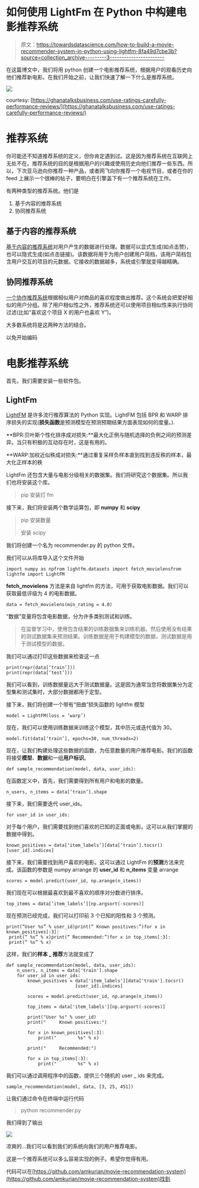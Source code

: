 # 如何使用 LightFm 在 Python 中构建电影推荐系统

> 原文：<https://towardsdatascience.com/how-to-build-a-movie-recommender-system-in-python-using-lightfm-8fa49d7cbe3b?source=collection_archive---------3----------------------->

在这篇博文中，我们将用 python 创建一个电影推荐系统，根据用户的观看历史向他们推荐新电影。在我们开始之前，让我们快速了解一下什么是推荐系统。

![](img/7b0371798f86fe1b3c18a2822872819e.png)

courtesy: [https://ghanatalksbusiness.com/use-ratings-carefully-performance-reviews/](https://ghanatalksbusiness.com/use-ratings-carefully-performance-reviews/)

# 推荐系统

你可能还不知道推荐系统的定义，但你肯定遇到过。这是因为推荐系统在互联网上无处不在。推荐系统的目的是根据用户的兴趣或使用历史向他们推荐一些东西。所以，下次亚马逊向你推荐一种产品，或者网飞向你推荐一个电视节目，或者在你的 feed 上展示一个很棒的帖子，要明白在引擎盖下有一个推荐系统在工作。

有两种类型的推荐系统。他们是

1.  基于内容的推荐系统
2.  协同推荐系统

## 基于内容的推荐系统

[基于内容的推荐系统](https://www.analyticsvidhya.com/blog/2015/08/beginners-guide-learn-content-based-recommender-systems/)对用户产生的数据进行处理。数据可以显式生成(如点击赞)，也可以隐式生成(如点击链接)。该数据将用于为用户创建用户简档，该用户简档包含用户交互的项目的元数据。它接收的数据越多，系统或引擎就变得越精确。

## 协同推荐系统

[一个协作推荐系统](/collaborative-filtering-based-recommendation-systems-exemplified-ecbffe1c20b1)根据相似用户对商品的喜欢程度做出推荐。这个系统会把爱好相似的用户分组。除了用户相似性之外，推荐系统还可以使用项目相似性来执行协同过滤(比如“喜欢这个项目 X 的用户也喜欢 Y”)。

大多数系统将是这两种方法的结合。

以免开始编码

# 电影推荐系统

首先，我们需要安装一些软件包。

## LightFm

[LightFM](https://github.com/lyst/lightfm/tree/master/lightfm) 是许多流行推荐算法的 Python 实现。LightFM 包括 BPR 和 WARP 排序损失的实现(**损失函数**是预测模型在预测预期结果方面表现如何的度量。).

**BPR:贝叶斯个性化排序成对损失:**最大化正例与随机选择的负例之间的预测差异。当只有积极的互动存在时，这是有用的。

**WARP:加权近似秩成对损失:**通过重复采样负样本直到找到违反秩的样本，最大化正样本的秩

LightFm 还包含大量与电影分级相关的数据集。我们将研究这个数据集。所以我们也将安装这个库。

> pip 安装灯 fm

接下来，我们将安装两个数学运算包，即 **numpy** 和 **scipy**

> pip 安装数量
> 
> 安装 scipy

我们将创建一个名为 recommender.py 的 python 文件。

我们可以从将库导入这个文件开始

```
import numpy as npfrom lightfm.datasets import fetch_movielensfrom lightfm import LightFM
```

**fetch_movielens** 方法是来自 lightfm 的方法，可用于获取电影数据。我们可以获取最低评级为 4 的电影数据。

```
data = fetch_movielens(min_rating = 4.0)
```

“数据”变量将包含电影数据，分为许多类别测试和训练。

> 在监督学习中，使用包含结果的训练数据集来训练机器。然后使用没有结果的测试数据集来预测结果。训练数据是用于构建模型的数据，测试数据是用于测试模型的数据。

我们可以通过打印这些数据来检查这一点

```
print(repr(data[‘train’]))
print(repr(data[‘test’]))
```

我们可以看到，训练数据量远大于测试数据量。这是因为通常当您将数据集分为定型集和测试集时，大部分数据都用于定型。

接下来，我们将创建一个带有“扭曲”损失函数的 lightfm 模型

```
model = LightFM(loss = ‘warp’)
```

现在，我们可以使用训练数据来训练这个模型，其中历元或迭代值为 30。

```
model.fit(data[‘train’], epochs=30, num_threads=2)
```

现在，让我们构建处理这些数据的函数，为任意数量的用户推荐电影。我们的函数将接受**模型**、**数据**和一组**用户标识**。

```
def sample_recommendation(model, data, user_ids):
```

在函数定义中，首先，我们需要得到所有用户和电影的数量。

```
n_users, n_items = data[‘train’].shape
```

接下来，我们需要迭代 user_ids。

```
for user_id in user_ids:
```

对于每个用户，我们需要找到他们喜欢的已知的正面或电影。这可以从我们掌握的数据中得到。

```
known_positives = data[‘item_labels’][data[‘train’].tocsr()[user_id].indices]
```

接下来，我们需要找到用户喜欢的电影。这可以通过 LightFm 的**预测**方法来完成。该函数的参数是 numpy arrange 的 **user_id** 和 **n_items** 变量 arrange

```
scores = model.predict(user_id, np.arange(n_items))
```

我们现在可以根据最喜欢到最不喜欢的顺序对分数进行排序。

```
top_items = data[‘item_labels’][np.argsort(-scores)]
```

现在预测已经完成，我们可以打印前 3 个已知的阳性和 3 个预测。

```
print(“User %s” % user_id)print(“ Known positives:”)for x in known_positives[:3]:
 print(“ %s” % x)print(“ Recommended:”)for x in top_items[:3]:
 print(“ %s” % x)
```

这样，我们的**样本 _ 推荐**方法就变成了

```
def sample_recommendation(model, data, user_ids):
    n_users, n_items = data['train'].shape
    for user_id in user_ids:
        known_positives = data['item_labels'][data['train'].tocsr()                                    
                          [user_id].indices]

        scores = model.predict(user_id, np.arange(n_items))

        top_items = data['item_labels'][np.argsort(-scores)]

        print("User %s" % user_id)
        print("     Known positives:")

        for x in known_positives[:3]:
            print("        %s" % x)

        print("     Recommended:")

        for x in top_items[:3]:
            print("        %s" % x)
```

我们可以通过调用程序中的函数，提供三个随机的 user _ ids 来完成。

```
sample_recommendation(model, data, [3, 25, 451])
```

让我们通过命令在终端中运行代码

> python recommender.py

我们得到了输出

![](img/f89c0978d9cddd62b163a07900ff79f4.png)

凉爽的...我们可以看到我们的系统向我们的用户推荐电影。

这是一个推荐系统可以多么容易实现的例子。希望你觉得有用。

代码可以在[https://github.com/amkurian/movie-recommendation-system](https://github.com/amkurian/movie-recommendation-system)找到